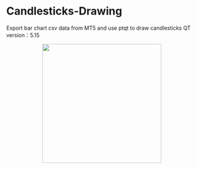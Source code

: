 # Candlesticks-Drawing
Export bar chart csv data from MT5 and use ptqt to draw candlesticks
QT version：5.15
<div style="text-align:center;">     <img src="https://picture-1323909691.cos.ap-nanjing.myqcloud.com/test/202504021654362.png" style="height:314px; width:auto;"> </div>
